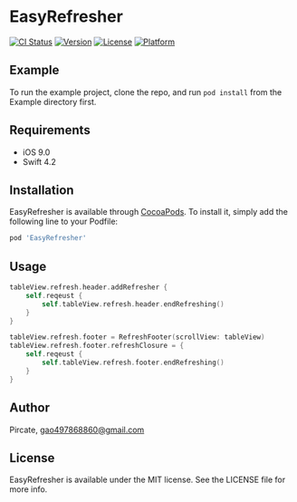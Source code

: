 # EasyRefresher

[![CI Status](https://img.shields.io/travis/Pircate/EasyRefresher.svg?style=flat)](https://travis-ci.org/Pircate/EasyRefresher)
[![Version](https://img.shields.io/cocoapods/v/EasyRefresher.svg?style=flat)](https://cocoapods.org/pods/EasyRefresher)
[![License](https://img.shields.io/cocoapods/l/EasyRefresher.svg?style=flat)](https://cocoapods.org/pods/EasyRefresher)
[![Platform](https://img.shields.io/cocoapods/p/EasyRefresher.svg?style=flat)](https://cocoapods.org/pods/EasyRefresher)

## Example

To run the example project, clone the repo, and run `pod install` from the Example directory first.

## Requirements

* iOS 9.0
* Swift 4.2

## Installation

EasyRefresher is available through [CocoaPods](https://cocoapods.org). To install
it, simply add the following line to your Podfile:

```ruby
pod 'EasyRefresher'
```

## Usage

```swift
tableView.refresh.header.addRefresher {
    self.reqeust {
        self.tableView.refresh.header.endRefreshing()
    }
}

tableView.refresh.footer = RefreshFooter(scrollView: tableView)
tableView.refresh.footer.refreshClosure = {
    self.reqeust {
        self.tableView.refresh.footer.endRefreshing()
    }
}
```

## Author

Pircate, gao497868860@gmail.com

## License

EasyRefresher is available under the MIT license. See the LICENSE file for more info.
